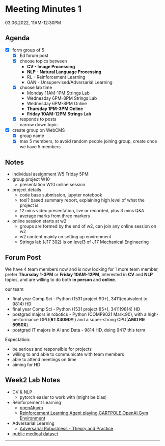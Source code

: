 # Meeting Minutes 1
03.06.2022, 11AM-12:30PM

## Agenda
- [x] form group of 5
    - [x] Ed forum post
    - [x] choose topics between
        - **CV - Image Processing**
        - **NLP - Natural Language Processing**
        - RL - Reinforcement Learning
        - GAN - Unsupervised/Adversarial Learning
    - [x] choose lab time
        - Monday 11AM-1PM Strings Lab
        - Wednesday 6PM-8PM Strings Lab
        - Wednesday 6PM-8PM Online
        - **Thursday 1PM-3PM Online**
        - **Friday 10AM-12PM Strings Lab**
    - [x] responds to posts
    - [ ] narrow down topic
- [x] create group on WebCMS
    - [x] group name
    - [x] max 5 members, to avoid random people joining group, create once we have 5 members

## Notes
- individual assignment W5 Friday 5PM
- group project W10
    - presentation W10 online session
- project details
    - code base submission, jupyter notebook
    - tool? based summary report, explaining high level of what the project is
    - 12 mins video presentation, live or recorded, plus 3 mins Q&A
    - average marks from three markers
- online session starts at w2
    - groups are formed by the end of w2, can join any online session on w2
    - w2 content mainly on setting up environment
    - Strings lab (J17 302) is on level3 of J17 Mechanical Engineering

## Forum Post

We have 4 team members now and is now looking for 1 more team member, prefer **Thursday 1-3PM** or **Friday 10AM-12PM**, interested in **CV** and **NLP** topics, and are willing to do both **in person** and **online**.

our team:
- final year Comp Sci - Python (1531 project 90+), 3411(equivalent to 9814) HD
- final year Comp Sci - Python (1531 project 85+), 3411(9814) HD
- postgrad majors in robotics - Python (COMP9021 Mark:90), with a high-performance GPU(**RTX3090**!!!) and a super-strong CPU(**AMD R9 5950X**)
- postgrad IT majors in AI and Data - 9814 HD, doing 9417 this term

Expectation:
- be serious and responsible for projects
- willing to and able to communicate with team members
- able to attend meetings on time
- aiming for HD

## Week2 Lab Notes
- CV & NLP
    - pytorch easier to work with (might be bias)
- Reinforcement Learning
    - [openAIgym](https://www.gymlibrary.ml)
    - [Reinforcement Learning Agent playing CARTPOLE OpenAI Gym Environment](https://youtu.be/BsQhzjl6dPs)
- Adversarial Learning
    - [Adversarial Robustness - Theory and Practice](https://adversarial-ml-tutorial.org/introduction/)
- [public medical dataset](https://www.kaggle.com/discussions/general/168211)

---
